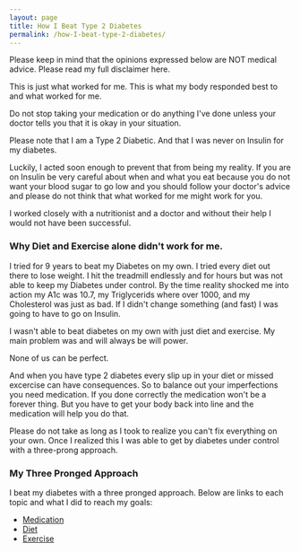 ```yaml
---
layout: page
title: How I Beat Type 2 Diabetes
permalink: /how-I-beat-type-2-diabetes/
---
```


Please keep in mind that the opinions expressed below are NOT medical advice.  Please read my full disclaimer here.

This is just what worked for me.  This is what my body responded best to and what worked for me.  

Do not stop taking your medication or do anything I've done unless your doctor tells you that it is okay in your situation. 

Please note that I am a Type 2 Diabetic.  And that I was never on Insulin for my diabetes.  

Luckily, I acted soon enough to prevent that from being my reality.  If you are on Insulin be very careful about when and what you 
eat because you do not want your blood sugar to go low and you should follow your doctor's advice and please do not think that what 
worked for me might work for you.

I worked closely with a nutritionist and a doctor and without their help I would not have been successful.  

### Why Diet and Exercise alone didn't work for me.

I tried for 9 years to beat my Diabetes on my own.  I tried every diet out there to lose weight.  I hit the treadmill endlessly 
and for hours but was not able to keep my Diabetes under control.  By the time reality shocked me into action my A1c was 10.7, 
my Triglycerids where over 1000, and my Cholesterol was just as bad.  If I didn't change something (and fast) I was going to 
have to go on Insulin.

I wasn't able to beat diabetes on my own with just diet and exercise.  My main problem was and will always be will power.  

None of us can be perfect.

And when you have type 2 diabetes every slip up in your diet or missed excercise can have consequences.  So to balance out your 
imperfections you need medication.  If you done correctly the medication won't be a forever thing.  But you have to get your body
back into line and the medication will help you do that. 

Please do not take as long as I took to realize you can't fix everything on your own.  Once I realized this I was able
to get by diabetes under control with a three-prong approach.  

### My Three Pronged Approach

I beat my diabetes with a three pronged approach.  Below are links to each topic and what I did to reach my goals:

- <a href="{{ site.baseurl }}/how-I-beat-type-2-diabetes-with-medication">Medication</a>
- <a href="{{ site.baseurl }}/how-I-beat-type-2-diabetes-with-diet">Diet</a>
- <a href="{{ site.baseurl }}/how-I-beat-type-2-diabetes-with-exercise">Exercise</a>

